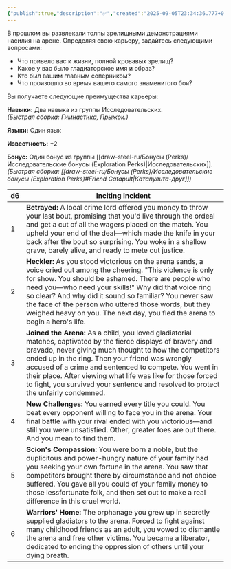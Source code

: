 ```yaml
---
{"publish":true,"description":"✅","created":"2025-09-05T23:34:36.777+02:00","modified":"2025-09-14T00:33:14.716+02:00","cssclasses":""}
---
```


В прошлом вы развлекали толпы зрелищными демонстрациями насилия на арене. Определяя свою карьеру, задайтесь следующими вопросами:
- Что привело вас к жизни, полной кровавых зрелищ?    
- Какое у вас было гладиаторское имя и образ?    
- Кто был вашим главным соперником?    
- Что произошло во время вашего самого знаменитого боя?

Вы получаете следующие преимущества карьеры:

**Навыки:** Два навыка из группы Исследовательских.  
_(Быстрая сборка: Гимнастика, Прыжок.)_

**Языки:** Один язык

**Известность:** +2

**Бонус:** Один бонус из группы [[draw-steel-ru/Бонусы (Perks)/Исследовательские бонусы (Exploration Perks)\|Исследовательских]]. 
_(Быстрая сборка: [[draw-steel-ru/Бонусы (Perks)/Исследовательские бонусы (Exploration Perks)#Friend Catapult\|Катапульта-друг]])_

| d6  | Inciting Incident                                                                                                                                                                                                                                                                                                                                                                                                                            |
| --- | -------------------------------------------------------------------------------------------------------------------------------------------------------------------------------------------------------------------------------------------------------------------------------------------------------------------------------------------------------------------------------------------------------------------------------------------- |
| 1   | **Betrayed:** A local crime lord offered you money to throw your last bout, promising that you'd live through the ordeal and get a cut of all the wagers placed on the match. You upheld your end of the deal—which made the knife in your back after the bout so surprising. You woke in a shallow grave, barely alive, and ready to mete out justice.                                                                                      |
| 2   | **Heckler:** As you stood victorious on the arena sands, a voice cried out among the cheering. "This violence is only for show. You should be ashamed. There are people who need you—who need your skills!" Why did that voice ring so clear? And why did it sound so familiar? You never saw the face of the person who uttered those words, but they weighed heavy on you. The next day, you fled the arena to begin a hero's life.        |
| 3   | **Joined the Arena:** As a child, you loved gladiatorial matches, captivated by the fierce displays of bravery and bravado, never giving much thought to how the competitors ended up in the ring. Then your friend was wrongly accused of a crime and sentenced to compete. You went in their place. After viewing what life was like for those forced to fight, you survived your sentence and resolved to protect the unfairly condemned. |
| 4   | **New Challenges:** You earned every title you could. You beat every opponent willing to face you in the arena. Your final battle with your rival ended with you victorious—and still you were unsatisfied. Other, greater foes are out there. And you mean to find them.                                                                                                                                                                    |
| 5   | **Scion's Compassion:** You were born a noble, but the duplicitous and power-hungry nature of your family had you seeking your own fortune in the arena. You saw that competitors brought there by circumstance and not choice suffered. You gave all you could of your family money to those lessfortunate folk, and then set out to make a real difference in this cruel world.                                                            |
| 6   | **Warriors' Home:** The orphanage you grew up in secretly supplied gladiators to the arena. Forced to fight against many childhood friends as an adult, you vowed to dismantle the arena and free other victims. You became a liberator, dedicated to ending the oppression of others until your dying breath.                                                                                                                               |
